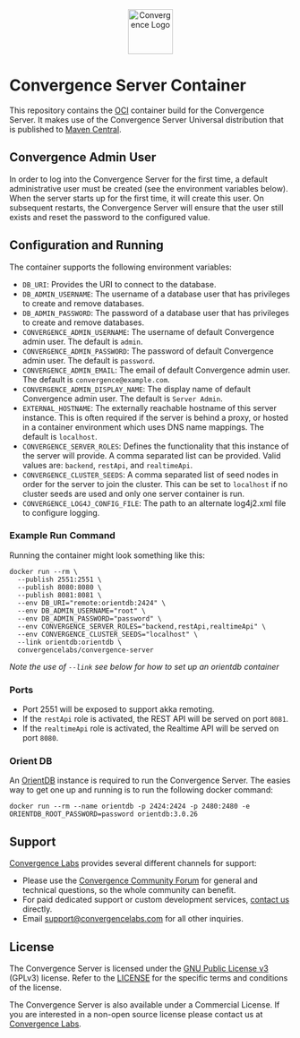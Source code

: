 <div align="center">
  <img alt="Convergence Logo" height="80" src="https://convergence.io/assets/img/convergence-logo.png" >
</div>

# Convergence Server Container
This repository contains the [OCI](https://www.opencontainers.org/) container build for the Convergence Server. It makes use of the Convergence Server Universal distribution that is published to [Maven Central](https://repo1.maven.org/maven2/com/convergencelabs/convergence-server-universal/).

## Convergence Admin User
In order to log into the Convergence Server for the first time, a default administrative user must be created (see the environment variables below). When the server starts up for the first time, it will create this user. On subsequent restarts, the Convergence Server will ensure that the user still exists and reset the password to the configured value.

## Configuration and Running
The container supports the following environment variables:
- `DB_URI`: Provides the URI to connect to the database.
- `DB_ADMIN_USERNAME`: The username of a database user that has privileges to create and remove databases.
- `DB_ADMIN_PASSWORD`: The password of a database user that has privileges to create and remove databases.
- `CONVERGENCE_ADMIN_USERNAME`: The username of default Convergence admin user.  The default is `admin`.
- `CONVERGENCE_ADMIN_PASSWORD`: The password of default Convergence admin user.  The default is `password`.
- `CONVERGENCE_ADMIN_EMAIL`: The email of default Convergence admin user. The default is `convergence@example.com`.
- `CONVERGENCE_ADMIN_DISPLAY_NAME`: The display name of default Convergence admin user. The default is `Server Admin`.
- `EXTERNAL_HOSTNAME`: The externally reachable hostname of this server instance. This is often required if the server is behind a proxy, or hosted in a container environment which uses DNS name mappings.  The default is `localhost`.
- `CONVERGENCE_SERVER_ROLES`: Defines the functionality that this instance of the server will provide. A comma separated list can be provided. Valid values are: `backend`, `restApi`, and `realtimeApi`.
- `CONVERGENCE_CLUSTER_SEEDS`: A comma separated list of seed nodes in order for the server to join the cluster. This can be set to `localhost` if no cluster seeds are used and only one server container is run.
- `CONVERGENCE_LOG4J_CONFIG_FILE`: The path to an alternate log4j2.xml file to configure logging.

### Example Run Command
Running the container might look something like this:

```shell script
docker run --rm \
  --publish 2551:2551 \
  --publish 8080:8080 \
  --publish 8081:8081 \
  --env DB_URI="remote:orientdb:2424" \
  --env DB_ADMIN_USERNAME="root" \
  --env DB_ADMIN_PASSWORD="password" \
  --env CONVERGENCE_SERVER_ROLES="backend,restApi,realtimeApi" \
  --env CONVERGENCE_CLUSTER_SEEDS="localhost" \
  --link orientdb:orientdb \
  convergencelabs/convergence-server
```

*Note the use of `--link` see below for how to set up an orientdb container*

### Ports
- Port 2551 will be exposed to support akka remoting.
- If the `restApi` role is activated, the REST API will be served on port `8081`.
- If the `realtimeApi` role is activated, the Realtime API will be served on port `8080`.

### Orient DB
An [OrientDB](https://github.com/orientechnologies/orientdb) instance is required to run the Convergence Server.  The easies way to get one up and running is to run the following docker command:

```shell script
docker run --rm --name orientdb -p 2424:2424 -p 2480:2480 -e ORIENTDB_ROOT_PASSWORD=password orientdb:3.0.26
```

## Support
[Convergence Labs](https://convergencelabs.com) provides several different channels for support:

- Please use the [Convergence Community Forum](https://forum.convergence.io) for general and technical questions, so the whole community can benefit.
- For paid dedicated support or custom development services, [contact us](https://convergence.io/contact-sales/) directly.
- Email <support@convergencelabs.com> for all other inquiries.

## License
The Convergence Server is licensed under the [GNU Public License v3](LICENSE) (GPLv3) license. Refer to the [LICENSE](LICENSE) for the specific terms and conditions of the license.

The Convergence Server is also available under a Commercial License. If you are interested in a non-open source license please contact us at [Convergence Labs](https://convergencelabs.com).